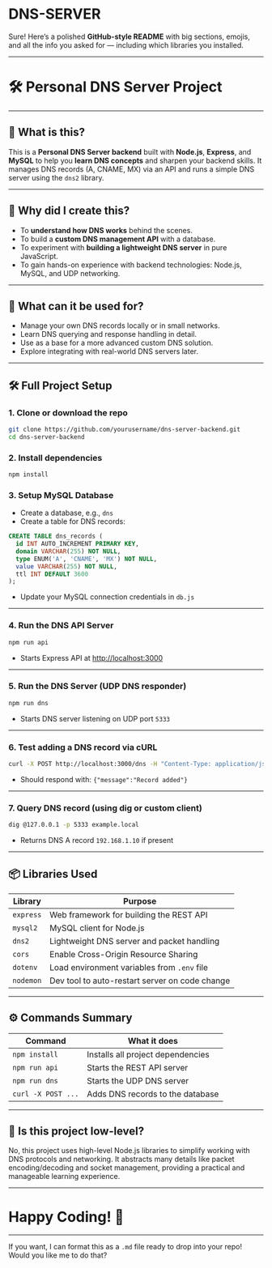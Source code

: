# DNS-SERVER
Sure! Here’s a polished **GitHub-style README** with big sections, emojis, and all the info you asked for — including which libraries you installed.

---

# 🛠️ Personal DNS Server Project

---

## 📖 What is this?

This is a **Personal DNS Server backend** built with **Node.js**, **Express**, and **MySQL** to help you **learn DNS concepts** and sharpen your backend skills.
It manages DNS records (A, CNAME, MX) via an API and runs a simple DNS server using the `dns2` library.

---

## 🎯 Why did I create this?

* To **understand how DNS works** behind the scenes.
* To build a **custom DNS management API** with a database.
* To experiment with **building a lightweight DNS server** in pure JavaScript.
* To gain hands-on experience with backend technologies: Node.js, MySQL, and UDP networking.

---

## 🚀 What can it be used for?

* Manage your own DNS records locally or in small networks.
* Learn DNS querying and response handling in detail.
* Use as a base for a more advanced custom DNS solution.
* Explore integrating with real-world DNS servers later.

---

## 🛠️ Full Project Setup

### 1. Clone or download the repo

```bash
git clone https://github.com/yourusername/dns-server-backend.git
cd dns-server-backend
```

### 2. Install dependencies

```bash
npm install
```

### 3. Setup MySQL Database

* Create a database, e.g., `dns`
* Create a table for DNS records:

```sql
CREATE TABLE dns_records (
  id INT AUTO_INCREMENT PRIMARY KEY,
  domain VARCHAR(255) NOT NULL,
  type ENUM('A', 'CNAME', 'MX') NOT NULL,
  value VARCHAR(255) NOT NULL,
  ttl INT DEFAULT 3600
);
```

* Update your MySQL connection credentials in `db.js`

---

### 4. Run the DNS API Server

```bash
npm run api
```

* Starts Express API at [http://localhost:3000](http://localhost:3000)

---

### 5. Run the DNS Server (UDP DNS responder)

```bash
npm run dns
```

* Starts DNS server listening on UDP port `5333`

---

### 6. Test adding a DNS record via cURL

```bash
curl -X POST http://localhost:3000/dns -H "Content-Type: application/json" -d "{\"domain\":\"example.local\",\"type\":\"A\",\"value\":\"192.168.1.10\"}"
```

* Should respond with: `{"message":"Record added"}`

---

### 7. Query DNS record (using dig or custom client)

```bash
dig @127.0.0.1 -p 5333 example.local
```

* Returns DNS A record `192.168.1.10` if present

---

## 📦 Libraries Used

| Library   | Purpose                                        |
| --------- | ---------------------------------------------- |
| `express` | Web framework for building the REST API        |
| `mysql2`  | MySQL client for Node.js                       |
| `dns2`    | Lightweight DNS server and packet handling     |
| `cors`    | Enable Cross-Origin Resource Sharing           |
| `dotenv`  | Load environment variables from `.env` file    |
| `nodemon` | Dev tool to auto-restart server on code change |

---

## ⚙️ Commands Summary

| Command            | What it does                      |
| ------------------ | --------------------------------- |
| `npm install`      | Installs all project dependencies |
| `npm run api`      | Starts the REST API server        |
| `npm run dns`      | Starts the UDP DNS server         |
| `curl -X POST ...` | Adds DNS records to the database  |

---

## 🧩 Is this project low-level?

No, this project uses high-level Node.js libraries to simplify working with DNS protocols and networking. It abstracts many details like packet encoding/decoding and socket management, providing a practical and manageable learning experience.

---

# Happy Coding! 🚀

---

If you want, I can format this as a `.md` file ready to drop into your repo! Would you like me to do that?
